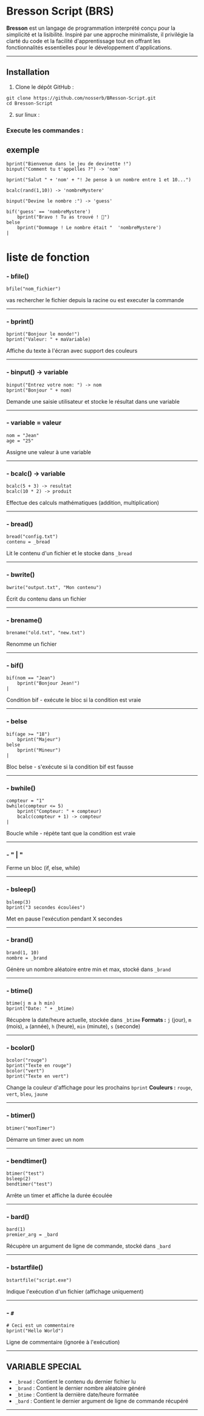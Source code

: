 # Bresson Script (BRS)

**Bresson** est un langage de programmation interprété conçu pour la simplicité et la lisibilité. Inspiré par une approche minimaliste, il privilégie la clarté du code et la facilité d'apprentissage tout en offrant les fonctionnalités essentielles pour le développement d'applications.

---

## Installation

1. Clone le dépôt GitHub :

```
git clone https://github.com/nosserb/BResson-Script.git
cd Bresson-Script
```
2. sur linux :

### Execute les commandes :

## exemple
```
bprint("Bienvenue dans le jeu de devinette !")
binput("Comment tu t'appelles ?") -> 'nom'

bprint("Salut " + 'nom' + "! Je pense à un nombre entre 1 et 10...")

bcalc(rand(1,10)) -> 'nombreMystere'

binput("Devine le nombre :") -> 'guess'

bif('guess' == 'nombreMystere')
    bprint("Bravo ! Tu as trouvé ! 🎉")
belse
    bprint("Dommage ! Le nombre était "  'nombreMystere')
|
```

# liste de fonction

### - bfile() 

```
bfile("nom_fichier")
```
vas rechercher le fichier depuis la racine ou est executer la commande

---

### - bprint()

```
bprint("Bonjour le monde!")
bprint("Valeur: " + maVariable)
```
Affiche du texte à l'écran avec support des couleurs

---

### - binput() -> variable

```
binput("Entrez votre nom: ") -> nom
bprint("Bonjour " + nom)
```
Demande une saisie utilisateur et stocke le résultat dans une variable

---

### - variable = valeur

```
nom = "Jean"
age = "25"
```
Assigne une valeur à une variable

---

### - bcalc() -> variable

```
bcalc(5 + 3) -> resultat
bcalc(10 * 2) -> produit
```
Effectue des calculs mathématiques (addition, multiplication)

---

### - bread()

```
bread("config.txt")
contenu = _bread
```
Lit le contenu d'un fichier et le stocke dans `_bread`

---

### - bwrite()

```
bwrite("output.txt", "Mon contenu")
```
Écrit du contenu dans un fichier

---

### - brename()

```
brename("old.txt", "new.txt")
```
Renomme un fichier

---

### - bif()

```
bif(nom == "Jean")
    bprint("Bonjour Jean!")
|
```
Condition bif - exécute le bloc si la condition est vraie

---

### - belse

```
bif(age >= "18")
    bprint("Majeur")
belse
    bprint("Mineur")
|
```
Bloc belse - s'exécute si la condition bif est fausse

---

### - bwhile()

```
compteur = "1"
bwhile(compteur <= 5)
    bprint("Compteur: " + compteur)
    bcalc(compteur + 1) -> compteur
|
```
Boucle while - répète tant que la condition est vraie

---

### - " | "

Ferme un bloc (if, else, while)

---

### - bsleep()

```
bsleep(3)
bprint("3 secondes écoulées")
```
Met en pause l'exécution pendant X secondes

---

### - brand()

```
brand(1, 10)
nombre = _brand
```
Génère un nombre aléatoire entre min et max, stocké dans `_brand`

--- 

### - btime()

```
btime(j m a h min)
bprint("Date: " + _btime)
```
Récupère la date/heure actuelle, stockée dans `_btime`
**Formats :** `j` (jour), `m` (mois), `a` (année), `h` (heure), `min` (minute), `s` (seconde)

---

### - bcolor()

```
bcolor("rouge")
bprint("Texte en rouge")
bcolor("vert")
bprint("Texte en vert")
```
Change la couleur d'affichage pour les prochains `bprint`
**Couleurs :** `rouge`, `vert`, `bleu`, `jaune`

---

### - btimer()

```
btimer("monTimer")
```
Démarre un timer avec un nom

---

### - bendtimer()

```
btimer("test")
bsleep(2)
bendtimer("test")
```
Arrête un timer et affiche la durée écoulée

---

### - bard()

```
bard(1)
premier_arg = _bard
```
Récupère un argument de ligne de commande, stocké dans `_bard`

---

### - bstartfile()

```
bstartfile("script.exe")
```
Indique l'exécution d'un fichier (affichage uniquement)

---

### - ` # `

```
# Ceci est un commentaire
bprint("Hello World")
```
Ligne de commentaire (ignorée à l'exécution)

---

## VARIABLE SPECIAL

- `_bread` : Contient le contenu du dernier fichier lu
- `_brand` : Contient le dernier nombre aléatoire généré
- `_btime` : Contient la dernière date/heure formatée
- `_bard` : Contient le dernier argument de ligne de commande récupéré

---


